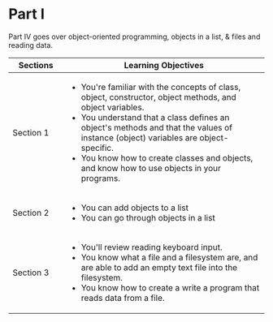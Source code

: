 # Part I
Part IV goes over object-oriented programming, objects in a list, & files and reading data.

⠀Sections⠀                | Learning Objectives |
------------------------- | ------------------- |
 Section 1 | <ul><li>You're familiar with the concepts of class, object, constructor, object methods, and object variables.</li><li>You understand that a class defines an object's methods and that the values of instance (object) variables are object-specific.</li><li>You know how to create classes and objects, and know how to use objects in your programs.</li></ul>
 Section 2 | <ul><li>You can add objects to a list</li><li>You can go through objects in a list</li></ul>
 Section 3 | <ul><li>You'll review reading keyboard input.</li><li>You know what a file and a filesystem are, and are able to add an empty text file into the filesystem.</li><li>You know how to create a write a program that reads data from a file.</li></ul>
